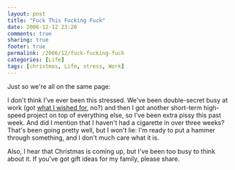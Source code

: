```yaml
---
layout: post
title: "Fuck This Fucking Fuck"
date: 2006-12-12 23:20
comments: true
sharing: true
footer: true
permalink: /2006/12/fuck-fucking-fuck
categories: [Life]
tags: [christmas, Life, stress, Work]
---
```

Just so we're all on the same page:

I don't think I've ever been this stressed.  We've been double-secret busy at work (got <a href="http://www.brockli.com/archives/2006/11/keepin_busy.php">what I wished for</a>, no?) and then I got another short-term high-speed project on top of everything else, so I've been extra pissy this past week.  And did I mention that I haven't had a cigarette in over three weeks?  That's been going pretty well, but I won't lie: I'm ready to put a hammer through something, and I don't much care what it is.

Also, I hear that Christmas is coming up, but I've been too busy to think about it.  If you've got gift ideas for my family, please share.
